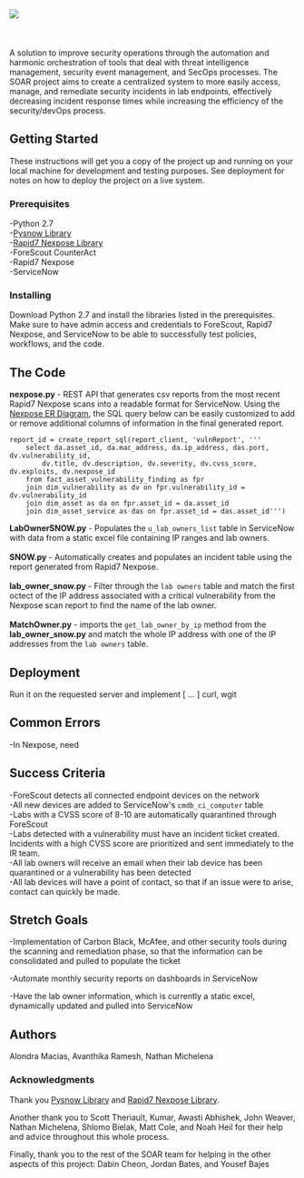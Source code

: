 <img align = "left" src="https://i.imgur.com/g89b9Na.png">
<br><br><br><br>
A solution to improve security operations through the automation and harmonic orchestration of tools that deal with threat intelligence management, security event management, and SecOps processes. The SOAR project aims to create a centralized system to more easily access, manage, and remediate security incidents in lab endpoints, effectively decreasing incident response times while increasing the efficiency of the security/devOps process.



## Getting Started

These instructions will get you a copy of the project up and running on your local machine for development and testing purposes. See deployment for notes on how to deploy the project on a live system.

### Prerequisites

-Python 2.7 <br>
-<a href="https://github.com/rbw0/pysnow">Pysnow Library</a><br>
-<a href="https://github.com/rapid7/vm-console-client-python/blob/master/rapid7vmconsole/rest.py">Rapid7 Nexpose Library</a><br>
-ForeScout CounterAct<br>
-Rapid7 Nexpose<br>
-ServiceNow 

### Installing

Download Python 2.7 and install the libraries listed in the prerequisites. Make sure to have admin access and credentials to ForeScout, Rapid7 Nexpose, and ServiceNow to be able to successfully test policies, workflows, and the code. 


## The Code
<b>nexpose.py</b> - REST API that generates csv reports from the most recent Rapid7 Nexpose scans into a readable format for ServiceNow. Using the <a href="https://help.rapid7.com/nexpose/en-us/warehouse/warehouse-schema.html">Nexpose ER Diagram</a>, the SQL query below can be easily customized to add or remove additional columns of information in the final generated report.<br> 
```
report_id = create_report_sql(report_client, 'vulnReport', '''
    select da.asset_id, da.mac_address, da.ip_address, das.port, dv.vulnerability_id, 
        dv.title, dv.description, dv.severity, dv.cvss_score, dv.exploits, dv.nexpose_id
    from fact_asset_vulnerability_finding as fpr 
    join dim_vulnerability as dv on fpr.vulnerability_id = dv.vulnerability_id 
    join dim_asset as da on fpr.asset_id = da.asset_id 
    join dim_asset_service as das on fpr.asset_id = das.asset_id''')

```
<b>LabOwnerSNOW.py</b> - Populates the `u_lab_owners_list` table in ServiceNow with data from a static excel file containing IP ranges and lab owners. <br>
<br><b>SNOW.py</b> - Automatically creates and populates an incident table using the report generated from Rapid7 Nexpose. <br><br>
<b>lab_owner_snow.py</b> -  Filter through the `lab owners` table and match the first octect of the IP address associated with a critical vulnerability from the Nexpose scan report to find the name of the lab owner.<br><br>
<b>MatchOwner.py</b> - imports the `get_lab_owner_by_ip` method from the <b>lab_owner_snow.py</b> and match the whole IP address with one of the IP addresses from the `lab owners` table.   

## Deployment

Run it on the requested server and implement [ ... ] curl, wgit

## Common Errors
-In Nexpose, need

## Success Criteria

-ForeScout detects all connected endpoint devices on the network<br>
-All new devices are added to ServiceNow's `cmdb_ci_computer` table<br>
-Labs with a CVSS score of 8-10 are automatically quarantined through ForeScout<br>
-Labs detected with a vulnerability must have an incident ticket created. Incidents with a high CVSS score are prioritized and sent immediately to the IR team. <br>
-All lab owners will receive an email when their lab device has been quarantined or a vulnerability has been detected <br>
-All lab devices will have a point of contact, so that if an issue were to arise, contact can quickly be made.

## Stretch Goals 

-Implementation of Carbon Black, McAfee, and other security tools during the scanning and remediation phase, so that the information can be consolidated and pulled to populate the ticket <br> 

-Automate monthly security reports on dashboards in ServiceNow

-Have the lab owner information, which is currently a static excel, dynamically updated and pulled into ServiceNow 

## Authors
 Alondra Macias, Avanthika Ramesh, Nathan Michelena 

### Acknowledgments
Thank you <a href="https://github.com/rbw0/pysnow">Pysnow Library</a> and <a href="https://github.com/rapid7/vm-console-client-python/blob/master/rapid7vmconsole/rest.py">Rapid7 Nexpose Library</a>. <br>

Another thank you to Scott Theriault, Kumar, Awasti Abhishek, John Weaver, Nathan Michelena, Shlomo Bielak, Matt Cole, and Noah Heil for their help and advice throughout this whole process. 

Finally, thank you to the rest of the SOAR team for helping in the other aspects of this project: Dabin Cheon, Jordan Bates, and Yousef Bajes


<br>
